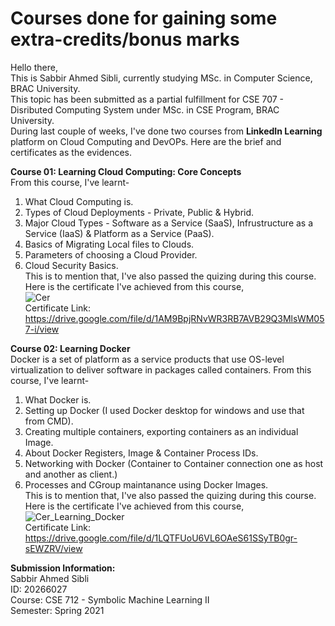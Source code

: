 # Courses done for gaining some extra-credits/bonus marks
Hello there,  
This is Sabbir Ahmed Sibli, currently studying MSc. in Computer Science, BRAC University.  
This topic has been submitted as a partial fulfillment for CSE 707 - Disributed Computing System under MSc. in CSE Program, BRAC University.  
During last couple of weeks, I've done two courses from **LinkedIn Learning** platform on Cloud Computing and DevOPs. Here are the brief and certificates as the evidences.  
  
**Course 01: Learning Cloud Computing: Core Concepts**  
From this course, I've learnt-  
1. What Cloud Computing is.  
2. Types of Cloud Deployments - Private, Public & Hybrid.  
3. Major Cloud Types - Software as a Service (SaaS), Infrustructure as a Service (IaaS) & Platform as a Service (PaaS).  
4. Basics of Migrating Local files to Clouds.  
5. Parameters of choosing a Cloud Provider.  
6. Cloud Security Basics.  
This is to mention that, I've also passed the quizing during this course. Here is the certificate I've achieved from this course,  
![Cer](https://user-images.githubusercontent.com/32014009/102753585-c4732280-4395-11eb-953b-2d69160a97ee.PNG)  
Certificate Link: https://drive.google.com/file/d/1AM9BpjRNvWR3RB7AVB29Q3MlsWM057-i/view  
  
**Course 02: Learning Docker**  
Docker is a set of platform as a service products that use OS-level virtualization to deliver software in packages called containers. From this course, I've learnt-  
1. What Docker is.  
2. Setting up Docker (I used Docker desktop for windows and use that from CMD).  
3. Creating multiple containers, exporting containers as an individual Image.  
4. About Docker Registers, Image & Container Process IDs.
5. Networking with Docker (Container to Container connection one as host and another as client.)  
6. Processes and CGroup maintanance using Docker Images.  
This is to mention that, I've also passed the quizing during this course. Here is the certificate I've achieved from this course,  
![Cer_Learning_Docker](https://user-images.githubusercontent.com/32014009/102754479-40ba3580-4397-11eb-9a4e-ada97f68a2b1.PNG)  
Certificate Link: https://drive.google.com/file/d/1LQTFUoU6VL6OAeS61SSyTB0gr-sEWZRV/view

**Submission Information:**  
Sabbir Ahmed Sibli  
ID: 20266027  
Course: CSE 712 - Symbolic Machine Learning II  
Semester: Spring 2021  
